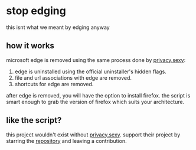 # stop edging

this isnt what we meant by edging anyway

## how it works

microsoft edge is removed using the same process done by [privacy.sexy](https://privacy.sexy/):

1. edge is uninstalled using the official uninstaller's hidden flags.
2. file and url associations with edge are removed.
3. shortcuts for edge are removed.

after edge is removed, you will have the option to install firefox. the script is smart enough to grab the version of firefox which suits your architecture.

## like the script?

this project wouldn't exist without [privacy.sexy](https://privacy.sexy/). support their project by starring the [repository](https://github.com/undergroundwires/privacy.sexy) and leaving a contribution.
